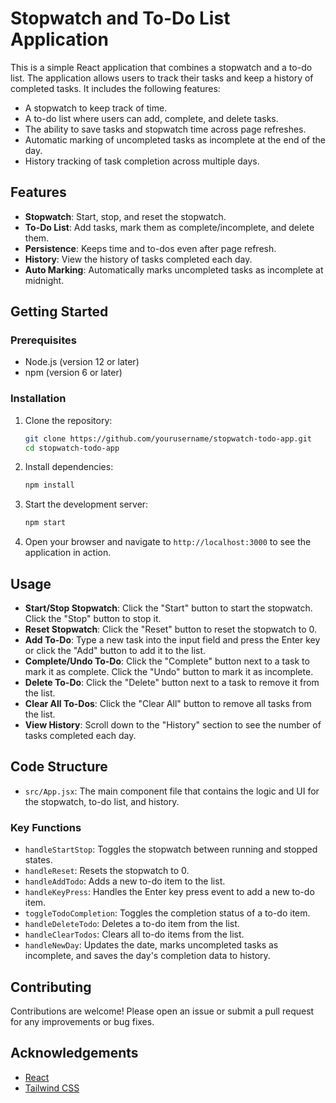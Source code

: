 # Stopwatch and To-Do List Application

This is a simple React application that combines a stopwatch and a to-do list. The application allows users to track their tasks and keep a history of completed tasks. It includes the following features:

- A stopwatch to keep track of time.
- A to-do list where users can add, complete, and delete tasks.
- The ability to save tasks and stopwatch time across page refreshes.
- Automatic marking of uncompleted tasks as incomplete at the end of the day.
- History tracking of task completion across multiple days.

## Features

- **Stopwatch**: Start, stop, and reset the stopwatch.
- **To-Do List**: Add tasks, mark them as complete/incomplete, and delete them.
- **Persistence**: Keeps time and to-dos even after page refresh.
- **History**: View the history of tasks completed each day.
- **Auto Marking**: Automatically marks uncompleted tasks as incomplete at midnight.

## Getting Started

### Prerequisites

- Node.js (version 12 or later)
- npm (version 6 or later)

### Installation

1. Clone the repository:
    ```bash
    git clone https://github.com/yourusername/stopwatch-todo-app.git
    cd stopwatch-todo-app
    ```

2. Install dependencies:
    ```bash
    npm install
    ```

3. Start the development server:
    ```bash
    npm start
    ```

4. Open your browser and navigate to `http://localhost:3000` to see the application in action.

## Usage

- **Start/Stop Stopwatch**: Click the "Start" button to start the stopwatch. Click the "Stop" button to stop it.
- **Reset Stopwatch**: Click the "Reset" button to reset the stopwatch to 0.
- **Add To-Do**: Type a new task into the input field and press the Enter key or click the "Add" button to add it to the list.
- **Complete/Undo To-Do**: Click the "Complete" button next to a task to mark it as complete. Click the "Undo" button to mark it as incomplete.
- **Delete To-Do**: Click the "Delete" button next to a task to remove it from the list.
- **Clear All To-Dos**: Click the "Clear All" button to remove all tasks from the list.
- **View History**: Scroll down to the "History" section to see the number of tasks completed each day.

## Code Structure

- `src/App.jsx`: The main component file that contains the logic and UI for the stopwatch, to-do list, and history.

### Key Functions

- `handleStartStop`: Toggles the stopwatch between running and stopped states.
- `handleReset`: Resets the stopwatch to 0.
- `handleAddTodo`: Adds a new to-do item to the list.
- `handleKeyPress`: Handles the Enter key press event to add a new to-do item.
- `toggleTodoCompletion`: Toggles the completion status of a to-do item.
- `handleDeleteTodo`: Deletes a to-do item from the list.
- `handleClearTodos`: Clears all to-do items from the list.
- `handleNewDay`: Updates the date, marks uncompleted tasks as incomplete, and saves the day's completion data to history.


## Contributing

Contributions are welcome! Please open an issue or submit a pull request for any improvements or bug fixes.

## Acknowledgements

- [React](https://reactjs.org/)
- [Tailwind CSS](https://tailwindcss.com/)

